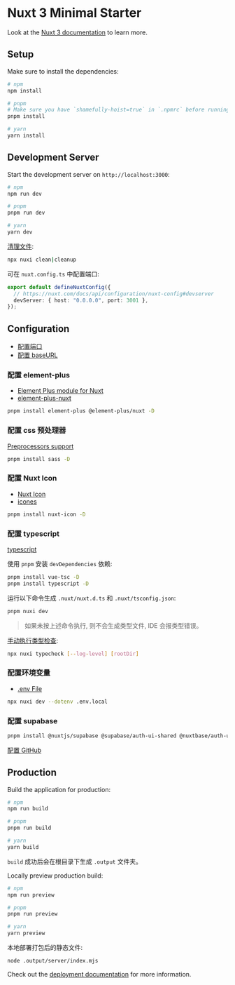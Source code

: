 # Nuxt 3 Minimal Starter

Look at the [Nuxt 3 documentation](https://nuxt.com/docs/getting-started/introduction) to learn more.

## Setup

Make sure to install the dependencies:

```bash
# npm
npm install

# pnpm
# Make sure you have `shamefully-hoist=true` in `.npmrc` before running pnpm install
pnpm install

# yarn
yarn install
```

## Development Server

Start the development server on `http://localhost:3000`:

```bash
# npm
npm run dev

# pnpm
pnpm run dev

# yarn
yarn dev
```

[清理文件](https://nuxt.com/docs/api/commands/cleanup):

```bash
npx nuxi clean|cleanup
```

可在 `nuxt.config.ts` 中配置端口:

```ts
export default defineNuxtConfig({
  // https://nuxt.com/docs/api/configuration/nuxt-config#devserver
  devServer: { host: "0.0.0.0", port: 3001 },
});
```

## Configuration

- [配置端口](https://nuxt.com/docs/api/configuration/nuxt-config#port)
- [配置 baseURL](https://nuxt.com/docs/api/configuration/nuxt-config#baseurl)

### 配置 element-plus

- [Element Plus module for Nuxt](https://nuxt.com/modules/element-plus)
- [element-plus-nuxt](https://github.com/element-plus/element-plus-nuxt)

```bash
pnpm install element-plus @element-plus/nuxt -D
```

### 配置 css 预处理器

[Preprocessors support](https://nuxt.com/docs/getting-started/styling#preprocessors-support)

```bash
pnpm install sass -D
```

### 配置 Nuxt Icon

- [Nuxt Icon](https://nuxt.com/modules/icon)
- [icones](https://icones.js.org/)

```bash
pnpm install nuxt-icon -D
```

### 配置 typescript

[typescript](https://nuxt.com/docs/api/configuration/nuxt-config#typescript)

使用 `pnpm` 安装 `devDependencies` 依赖:

```bash
pnpm install vue-tsc -D
pnpm install typescript -D
```

运行以下命令生成 `.nuxt/nuxt.d.ts` 和 `.nuxt/tsconfig.json`:

```bash
pnpm nuxi dev
```

> 如果未按上述命令执行, 则不会生成类型文件, IDE 会报类型错误。

[手动执行类型检查](https://nuxt.com/docs/api/commands/typecheck):

```bash
npx nuxi typecheck [--log-level] [rootDir]
```

### 配置环境变量

- [.env File](https://nuxt.com/docs/guide/directory-structure/env)

```bash
npx nuxi dev --dotenv .env.local
```

### 配置 supabase

```bash
pnpm install @nuxtjs/supabase @supabase/auth-ui-shared @nuxtbase/auth-ui-vue -D
```

[配置 GitHub](https://supabase.com/docs/guides/auth/social-login/auth-github)

## Production

Build the application for production:

```bash
# npm
npm run build

# pnpm
pnpm run build

# yarn
yarn build
```

`build` 成功后会在根目录下生成 `.output` 文件夹。

Locally preview production build:

```bash
# npm
npm run preview

# pnpm
pnpm run preview

# yarn
yarn preview
```

本地部署打包后的静态文件:

```bash
node .output/server/index.mjs
```

Check out the [deployment documentation](https://nuxt.com/docs/getting-started/deployment) for more information.
